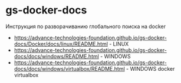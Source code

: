 # gs-docker-docs
Инструкция по разворачиванию глобального поиска на docker

* https://advance-technologies-foundation.github.io/gs-docker-docs/Docker/docs/linux/README.html - LINUX
* https://advance-technologies-foundation.github.io/gs-docker-docs/docs/windows/README.html - WINDOWS
* https://advance-technologies-foundation.github.io/gs-docker-docs/docs/windows/virtualbox/README.html - WINDOWS docker virtualbox
